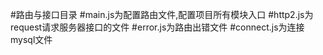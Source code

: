 #路由与接口目录
#main.js为配置路由文件,配置项目所有模块入口
#http2.js为request请求服务器接口的文件
#error.js为路由出错文件
#connect.js为连接mysql文件